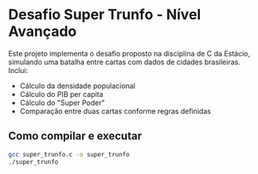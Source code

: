 # Desafio Super Trunfo - Nível Avançado

Este projeto implementa o desafio proposto na disciplina de C da Estácio, simulando uma batalha entre cartas com dados de cidades brasileiras. Inclui:

- Cálculo da densidade populacional
- Cálculo do PIB per capita
- Cálculo do "Super Poder"
- Comparação entre duas cartas conforme regras definidas

## Como compilar e executar

```bash
gcc super_trunfo.c -o super_trunfo
./super_trunfo
